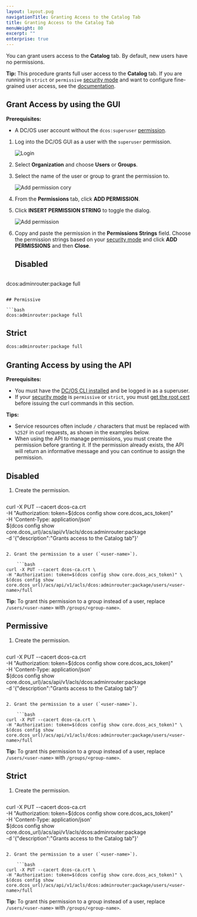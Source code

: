 ```yaml
---
layout: layout.pug
navigationTitle: Granting Access to the Catalog Tab
title: Granting Access to the Catalog Tab
menuWeight: 80
excerpt: ""
enterprise: true
---
```

You can grant users access to the **Catalog** tab. By default, new users have no permissions.

**Tip:** This procedure grants full user access to the **Catalog** tab. If you are running in `strict` or `permissive` [security mode](/1.10/security/ent/#security-modes) and want to configure fine-grained user access, see the [documentation](/1.10/deploying-services/service-groups/).

## <a name="services-access-via-ui"></a>Grant Access by using the GUI

**Prerequisites:**

- A DC/OS user account without the `dcos:superuser` [permission](/1.10/security/ent/users-groups/).

1. Log into the DC/OS GUI as a user with the `superuser` permission.
    
    ![Login](/1.10/img/gui-installer-login-ee.gif)

2. Select **Organization** and choose **Users** or **Groups**.

3. Select the name of the user or group to grant the permission to.
    
    ![Add permission cory](/1.10/img/services-tab-user.png)

4. From the **Permissions** tab, click **ADD PERMISSION**.

5. Click **INSERT PERMISSION STRING** to toggle the dialog.
    
    ![Add permission](/1.10/img/services-tab-user3.png)

6. Copy and paste the permission in the **Permissions Strings** field. Choose the permission strings based on your [security mode](/1.10/security/ent/#security-modes) and click **ADD PERMISSIONS** and then **Close**.
    
    ## Disabled
    
    ```bash
dcos:adminrouter:package full
```

## Permissive

```bash
dcos:adminrouter:package full
```

## Strict

```bash
dcos:adminrouter:package full
```

## <a name="universe-access-via-api"></a>Granting Access by using the API

**Prerequisites:**

- You must have the [DC/OS CLI installed](/1.10/cli/install/) and be logged in as a superuser.
- If your [security mode](/1.10/security/ent/#security-modes) is `permissive` or `strict`, you must [get the root cert](/1.10/security/ent/tls-ssl/get-cert/) before issuing the curl commands in this section.

**Tips:**

- Service resources often include `/` characters that must be replaced with `%252F` in curl requests, as shown in the examples below.
- When using the API to manage permissions, you must create the permission before granting it. If the permission already exists, the API will return an informative message and you can continue to assign the permission.

## Disabled

1. Create the permission.
    
    ```bash
curl -X PUT --cacert dcos-ca.crt \
-H "Authorization: token=$(dcos config show core.dcos_acs_token)" \
-H 'Content-Type: application/json' \
$(dcos config show core.dcos_url)/acs/api/v1/acls/dcos:adminrouter:package  \
-d '{"description":"Grants access to the Catalog tab"}'
```

2. Grant the permission to a user (`<user-name>`).
    
    ```bash
curl -X PUT --cacert dcos-ca.crt \
-H "Authorization: token=$(dcos config show core.dcos_acs_token)" \
$(dcos config show core.dcos_url)/acs/api/v1/acls/dcos:adminrouter:package/users/<user-name>/full
```

**Tip:** To grant this permission to a group instead of a user, replace `/users/<user-name>` with `/groups/<group-name>`.

## Permissive

1. Create the permission.
    
    ```bash
curl -X PUT --cacert dcos-ca.crt \
-H "Authorization: token=$(dcos config show core.dcos_acs_token)" \
-H 'Content-Type: application/json' \
$(dcos config show core.dcos_url)/acs/api/v1/acls/dcos:adminrouter:package  \
-d '{"description":"Grants access to the Catalog tab"}'
```

2. Grant the permission to a user (`<user-name>`).
    
    ```bash
curl -X PUT --cacert dcos-ca.crt \
-H "Authorization: token=$(dcos config show core.dcos_acs_token)" \
$(dcos config show core.dcos_url)/acs/api/v1/acls/dcos:adminrouter:package/users/<user-name>/full
```

**Tip:** To grant this permission to a group instead of a user, replace `/users/<user-name>` with `/groups/<group-name>`.

## Strict

1. Create the permission.
    
    ```bash
curl -X PUT --cacert dcos-ca.crt \
-H "Authorization: token=$(dcos config show core.dcos_acs_token)" \
-H 'Content-Type: application/json' \
$(dcos config show core.dcos_url)/acs/api/v1/acls/dcos:adminrouter:package  \
-d '{"description":"Grants access to the Catalog tab"}'
```

2. Grant the permission to a user (`<user-name>`).
    
    ```bash
curl -X PUT --cacert dcos-ca.crt \
-H "Authorization: token=$(dcos config show core.dcos_acs_token)" \
$(dcos config show core.dcos_url)/acs/api/v1/acls/dcos:adminrouter:package/users/<user-name>/full
```

**Tip:** To grant this permission to a group instead of a user, replace `/users/<user-name>` with `/groups/<group-name>`.